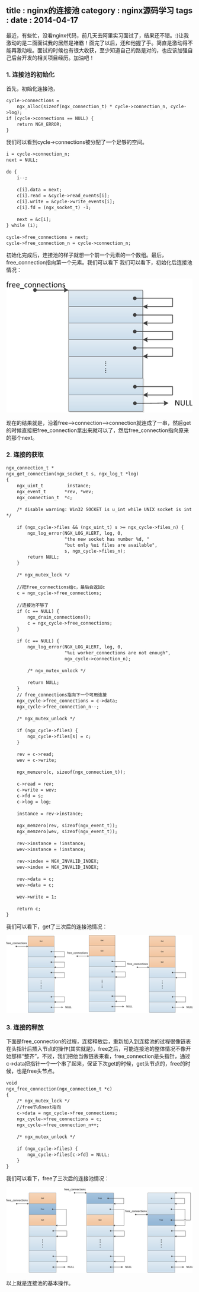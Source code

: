 title    : nginx的连接池
category : nginx源码学习
tags     : 
date     : 2014-04-17
---

最近，有些忙，没看nginx代码，前几天去阿里实习面试了，结果还不错。:)让我激动的是二面面试我的居然是褚霸！面完了以后，还和他握了手。简直是激动得不能再激动啦。面试的时候也有很大收获，至少知道自己的路是对的，也应该加强自己后台开发的相关项目经历。加油吧！

<!--more-->
### 1. 连接池的初始化

首先，初始化连接池，

    cycle->connections =
        ngx_alloc(sizeof(ngx_connection_t) * cycle->connection_n, cycle->log);
    if (cycle->connections == NULL) {
        return NGX_ERROR;
    }

我们可以看到cycle->connections被分配了一个足够的空间。

    i = cycle->connection_n;
    next = NULL;

    do {
        i--;

        c[i].data = next;
        c[i].read = &cycle->read_events[i];
        c[i].write = &cycle->write_events[i];
        c[i].fd = (ngx_socket_t) -1;

        next = &c[i];
    } while (i);

    cycle->free_connections = next;
    cycle->free_connection_n = cycle->connection_n;

初始化完成后，连接池的样子就想一个前一个元素的一个数组。最后，free_connection指向第一个元素。我们可以看下
我们可以看下，初始化后连接池情况：

![connections_init](/assets/post/2014-04-17-nginxconnections/connections_init.png)

现在的结果就是，沿着free-->connection-->connection就连成了一串，然后get的时候直接把free_connection拿出来就可以了，然后free_connection指向原来的那个next。

### 2. 连接的获取

    ngx_connection_t *
    ngx_get_connection(ngx_socket_t s, ngx_log_t *log)
    {
        ngx_uint_t         instance;
        ngx_event_t       *rev, *wev;
        ngx_connection_t  *c;

        /* disable warning: Win32 SOCKET is u_int while UNIX socket is int */

        if (ngx_cycle->files && (ngx_uint_t) s >= ngx_cycle->files_n) {
            ngx_log_error(NGX_LOG_ALERT, log, 0,
                          "the new socket has number %d, "
                          "but only %ui files are available",
                          s, ngx_cycle->files_n);
            return NULL;
        }

        /* ngx_mutex_lock */

        //把free_connections给c，最后会返回c
        c = ngx_cycle->free_connections;

        //连接池不够了
        if (c == NULL) {
            ngx_drain_connections();
            c = ngx_cycle->free_connections;
        }

        if (c == NULL) {
            ngx_log_error(NGX_LOG_ALERT, log, 0,
                          "%ui worker_connections are not enough",
                          ngx_cycle->connection_n);

            /* ngx_mutex_unlock */

            return NULL;
        }
        // free_connections指向下一个可用连接
        ngx_cycle->free_connections = c->data;
        ngx_cycle->free_connection_n--;

        /* ngx_mutex_unlock */

        if (ngx_cycle->files) {
            ngx_cycle->files[s] = c;
        }

        rev = c->read;
        wev = c->write;

        ngx_memzero(c, sizeof(ngx_connection_t));

        c->read = rev;
        c->write = wev;
        c->fd = s;
        c->log = log;

        instance = rev->instance;

        ngx_memzero(rev, sizeof(ngx_event_t));
        ngx_memzero(wev, sizeof(ngx_event_t));

        rev->instance = !instance;
        wev->instance = !instance;

        rev->index = NGX_INVALID_INDEX;
        wev->index = NGX_INVALID_INDEX;

        rev->data = c;
        wev->data = c;

        wev->write = 1;

        return c;
    }
我们可以看下，get了三次后的连接池情况：

![connections_get](/assets/post/2014-04-17-nginxconnections/connections_get.png)


### 3. 连接的释放

下面是free_connection的过程，连接释放后，重新加入到连接池的过程很像链表在头指针后插入节点的操作(其实就是)，free之后，可能连接池的整体情况不像开始那样“整齐”，不过，我们把他当做链表来看，free_connection是头指针，通过c->data把指针一个一个串了起来，保证下次get的时候，get头节点的，free的时候，也是free头节点。

    void
    ngx_free_connection(ngx_connection_t *c)
    {
        /* ngx_mutex_lock */
        //free节点next指向
        c->data = ngx_cycle->free_connections;
        ngx_cycle->free_connections = c;
        ngx_cycle->free_connection_n++;

        /* ngx_mutex_unlock */

        if (ngx_cycle->files) {
            ngx_cycle->files[c->fd] = NULL;
        }
    }
我们可以看下，free了三次后的连接池情况：

![connections_free](/assets/post/2014-04-17-nginxconnections/connections_free.png)

以上就是连接池的基本操作。